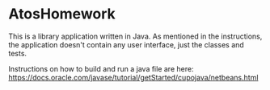 # AtosHomework

This is a library application written in Java. As mentioned in the instructions, the application doesn't contain any user interface, just the classes and tests.

Instructions on how to build and run a java file are here: https://docs.oracle.com/javase/tutorial/getStarted/cupojava/netbeans.html
